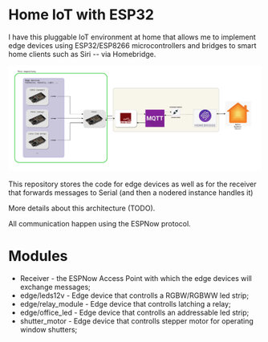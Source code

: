 Home IoT with ESP32
===

I have this pluggable IoT environment at home that allows me to implement edge devices using ESP32/ESP8266 microcontrollers and bridges to smart home clients such as Siri -- via Homebridge.

![Architecture](docs/img/arch.png)

This repository stores the code for edge devices as well as for the receiver that forwards messages to Serial (and then a nodered instance handles it)

More details about this architecture (TODO).

All communication happen using the ESPNow protocol.

# Modules

* Receiver - the ESPNow Access Point with which the edge devices will exchange messages;
* edge/leds12v - Edge device that controlls a RGBW/RGBWW led strip;
* edge/relay_module - Edge device that controlls latching a relay;
* edge/office_led - Edge device that controlls an addressable led strip;
* shutter_motor - Edge device that controlls stepper motor for operating window shutters;
